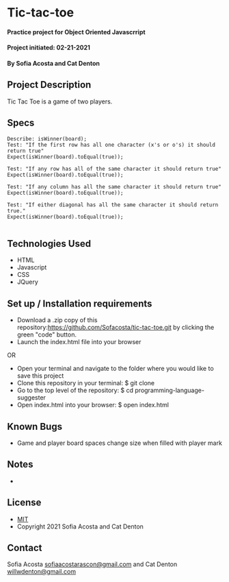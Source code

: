 # Tic-tac-toe
#### Practice project for Object Oriented Javascrript
#### Project initiated: 02-21-2021
#### By Sofia Acosta and Cat Denton 
## Project Description
Tic Tac Toe is a game of two players. 
## Specs
 
```
Describe: isWinner(board);
Test: "If the first row has all one character (x's or o's) it should return true"
Expect(isWinner(board).toEqual(true));  

Test: "If any row has all of the same character it should return true"
Expect(isWinner(board).toEqual(true));

Test: "If any column has all the same character it should return true"
Expect(isWinner(board).toEqual(true));

Test: "If either diagonal has all the same character it should return true."
Expect(isWinner(board).toEqual(true));
 
```
 
## Technologies Used
* HTML
* Javascript
* CSS
* JQuery
## Set up / Installation requirements
* Download a .zip copy of this repository:https://github.com/Sofacosta/tic-tac-toe.git by clicking the green "code" button. 
* Launch the index.html file into your browser
 
OR
 
* Open your terminal and navigate to the folder where you would like to save this project
* Clone this repository in your terminal: $ git clone
* Go to the top level of the repository: $ cd programming-language-suggester
* Open index.html into your browser: $ open index.html
 
## Known Bugs
* Game and player board spaces change size when filled with player mark
## Notes
* 
## License
* [MIT](https://choosealicense.com/licenses/mit)
* Copyright 2021 Sofia Acosta and Cat Denton
## Contact
Sofia Acosta sofiaacostarascon@gmail.com and Cat Denton <willwdenton@gmail.com>
 
